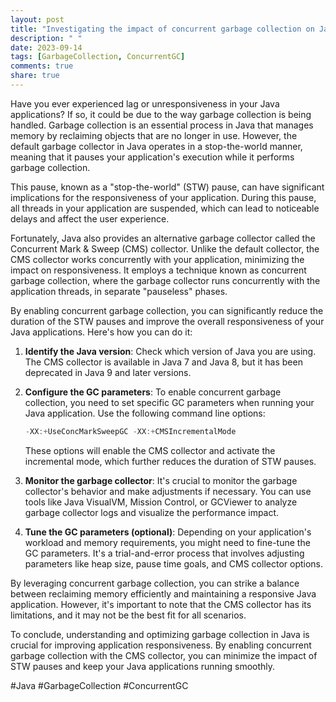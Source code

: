 ```yaml
---
layout: post
title: "Investigating the impact of concurrent garbage collection on Java application responsiveness"
description: " "
date: 2023-09-14
tags: [GarbageCollection, ConcurrentGC]
comments: true
share: true
---
```


Have you ever experienced lag or unresponsiveness in your Java applications? If so, it could be due to the way garbage collection is being handled. Garbage collection is an essential process in Java that manages memory by reclaiming objects that are no longer in use. However, the default garbage collector in Java operates in a stop-the-world manner, meaning that it pauses your application's execution while it performs garbage collection.

This pause, known as a "stop-the-world" (STW) pause, can have significant implications for the responsiveness of your application. During this pause, all threads in your application are suspended, which can lead to noticeable delays and affect the user experience.

Fortunately, Java also provides an alternative garbage collector called the Concurrent Mark & Sweep (CMS) collector. Unlike the default collector, the CMS collector works concurrently with your application, minimizing the impact on responsiveness. It employs a technique known as concurrent garbage collection, where the garbage collector runs concurrently with the application threads, in separate "pauseless" phases.

By enabling concurrent garbage collection, you can significantly reduce the duration of the STW pauses and improve the overall responsiveness of your Java applications. Here's how you can do it:

1. **Identify the Java version**: Check which version of Java you are using. The CMS collector is available in Java 7 and Java 8, but it has been deprecated in Java 9 and later versions.

2. **Configure the GC parameters**: To enable concurrent garbage collection, you need to set specific GC parameters when running your Java application. Use the following command line options:

   ```java
   -XX:+UseConcMarkSweepGC -XX:+CMSIncrementalMode
   ```

   These options will enable the CMS collector and activate the incremental mode, which further reduces the duration of STW pauses.

3. **Monitor the garbage collector**: It's crucial to monitor the garbage collector's behavior and make adjustments if necessary. You can use tools like Java VisualVM, Mission Control, or GCViewer to analyze garbage collector logs and visualize the performance impact.

4. **Tune the GC parameters (optional)**: Depending on your application's workload and memory requirements, you might need to fine-tune the GC parameters. It's a trial-and-error process that involves adjusting parameters like heap size, pause time goals, and CMS collector options.

By leveraging concurrent garbage collection, you can strike a balance between reclaiming memory efficiently and maintaining a responsive Java application. However, it's important to note that the CMS collector has its limitations, and it may not be the best fit for all scenarios.

To conclude, understanding and optimizing garbage collection in Java is crucial for improving application responsiveness. By enabling concurrent garbage collection with the CMS collector, you can minimize the impact of STW pauses and keep your Java applications running smoothly.

#Java #GarbageCollection #ConcurrentGC
